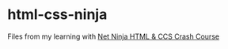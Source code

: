 # html-css-ninja
Files from my learning with [Net Ninja HTML &amp; CCS Crash Course](https://www.youtube.com/playlist?list=PL4cUxeGkcC9ivBf_eKCPIAYXWzLlPAm6G)
